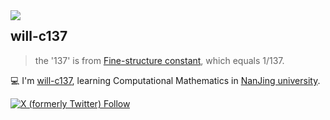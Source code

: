 <a href="#">
<img align="left" src='https://github-readme-stats.vercel.app/api?username=will-c137&show_icons=true&theme=tokyonight'>
</a>  

## will-c137

> the '137' is from [Fine-structure constant](https://en.wikipedia.org/wiki/Fine-structure_constant?useskin=vector), which equals 1/137.

💻 I'm [will-c137](will-c137.github.io), learning Computational Mathematics in [NanJing university](https://www.nju.edu.cn).

[![X (formerly Twitter) Follow](https://img.shields.io/twitter/follow/willMayday)](https://twitter.com/WillMayday)

